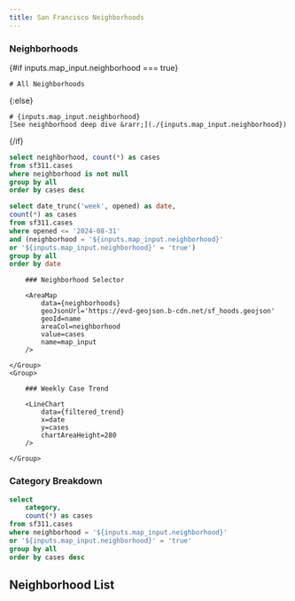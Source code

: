 ```yaml
---
title: San Francisco Neighborhoods
---
```


<!-- SECTION 4: BUILD A NEIGHBORHOOD EXPLORER PAGE -->

  <!-- 1. Add a folder called neighborhoods in your pages directory. Then add a file called index.md in that folder -->

  <!-- 2. Copy and paste these instructions onto that page -->

  <!-- 3. Add a page title -->

  <!-- 4. Build a neighborhood map and make it an interactive input
          - Start with a SQL query that gets neighborhood and case count - call the query 'neighborhoods'
          - Add an AreaMap component pulling from that data
          - Make the map an input using the 'name' prop - give it a name of 'map_input'
  -->

### Neighborhoods

{#if inputs.map_input.neighborhood === true}

    # All Neighborhoods

{:else}

    # {inputs.map_input.neighborhood}
    [See neighborhood deep dive &rarr;](./{inputs.map_input.neighborhood})

{/if}

```sql neighborhoods
select neighborhood, count(*) as cases
from sf311.cases
where neighborhood is not null
group by all
order by cases desc
```

<AreaMap
    data={neighborhoods}
    geoJsonUrl='/sf_hoods.geojson'
    geoId=name
    areaCol=neighborhood
    value=cases
    name=map_input
/>

  <!-- 5. Set up a page title that changes to show the selected neighborhood name
        - When not selected, the input will default to true
        - You will need to use an if block (https://docs.evidence.dev/core-concepts/if-else/)
        - Title should say "All Neighborhoods" when no neighborhood is selected
  -->

  <!-- 6. Set up a query to get the case trend for the selected neighborhood. 
          - Name the query 'filtered_trend'
          - Get the week and case count for that specific neighborhood using a where clause
          - See here for an example: https://docs.evidence.dev/components/area-map/#use-map-as-input
          - Note that you will need to handle the situation where no neighborhood is selected (the input will return true in that case)
  -->

<!-- select date_trunc('week', opened) as date, count(*) as cases from sf311.cases where neighborhood = '${inputs.map_input.neighborhood}' group by all order by date asc -->

```sql filtered_trend
select date_trunc('week', opened) as date,
count(*) as cases
from sf311.cases
where opened <= '2024-08-31'
and (neighborhood = '${inputs.map_input.neighborhood}'
or '${inputs.map_input.neighborhood}' = 'true')
group by all
order by date
```

  <!-- 7. Add a LineChart to display the trend data from filtered_trend -->

<LineChart
    data={filtered_trend}
    x=date
    y=cases
  />

  <!-- 8. Put your AreaMap and LineChart into a Grid with 2 columns
          - You can also give each a title by adding a header above them (e.g., put '### Neighborhood Selector' above the AreaMap)
              - To avoid creating new Grid cells when appending content to a cell, you can use the Group component (https://docs.evidence.dev/components/grid/#group-component)
  -->

<Grid cols=2>
    <Group>

        ### Neighborhood Selector

        <AreaMap
            data={neighborhoods}
            geoJsonUrl='https://evd-geojson.b-cdn.net/sf_hoods.geojson'
            geoId=name
            areaCol=neighborhood
            value=cases
            name=map_input
        />

    </Group>
    <Group>

        ### Weekly Case Trend

        <LineChart
            data={filtered_trend}
            x=date
            y=cases
            chartAreaHeight=280
        />

    </Group>

</Grid>

  <!-- 9. Add a category breakdown
          - Create a query called category_breakdown which pulls the category and case count, filtered for the selected neighborhoood
          - Add a DataTable to display the results and use conditional formatting for the case count column
  -->

### Category Breakdown

```sql category_breakdown
select
    category,
    count(*) as cases
from sf311.cases
where neighborhood = '${inputs.map_input.neighborhood}'
or '${inputs.map_input.neighborhood}' = 'true'
group by all
order by cases desc
```

<DataTable data={category_breakdown}>
    <Column id=category/>
    <Column id=cases contentType=colorscale/>
</DataTable>

## Neighborhood List

<DataTable data={neighborhoods} link=neighborhood>
    <Column id=neighborhood/>
    <Column id=cases contentType=colorscale/>
</DataTable>

<!-- END OF SECTION 4 -->
